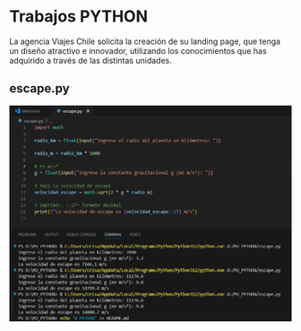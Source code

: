 
# Trabajos PYTHON

 La agencia Viajes Chile solicita la creación de su landing page, que tenga un diseño atractivo
 e innovador, utilizando los conocimientos que has adquirido a través de las distintas
 unidades.


## escape.py


![](https://github.com/mckateturry/PYTHON/blob/main/img/escape.py.png?raw=true)


